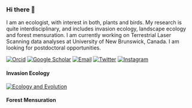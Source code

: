 ### Hi there 👋

I am an ecologist, with interest in both, plants and birds. My research is quite interdisciplinary, and includes invasion ecology, landscape ecology and forest mensuration. 
I am currently working on Terrestrial Laser Scanning data analyses at University of New Brunswick, Canada. 
I am looking for postdoctoral opportunities.

[![Orcid](https://img.shields.io/badge/Orcid-white?style=rounded-square&logo=ORCID)](https://orcid.org/0000-0001-8807-9507) [![Google Scholar](https://img.shields.io/badge/GoogleScholar-white?style=rounded-square&logo=GoogleScholar)](https://scholar.google.com/citations?hl=en&user=JoWI9FEAAAAJ) [![Email](https://img.shields.io/badge/Email-jobin@students.iisertirupati.ac.in-white?style=rounded-square)](mailto:jobin@students.iisertirupati.ac.in) [![Twitter](https://img.shields.io/badge/Twitter-white?style=rounded-square&logo=Twitter)](https://twitter.com/jobinvarughese) [![Instagram](https://img.shields.io/badge/Instagram-white?style=rounded-square&logo=Instagram)](https://www.instagram.com/varughesejobin/?hl=en)


#### Invasion Ecology

[![Ecology and Evolution](https://img.shields.io/badge/EcologyAndEvolution-white?style=rounded-square)](https://onlinelibrary.wiley.com/doi/full/10.1002/ece3.9995)

#### Forest Mensuration


<!--
**jobinvarughese/jobinvarughese** is a ✨ _special_ ✨ repository because its `README.md` (this file) appears on your GitHub profile.

Here are some ideas to get you started:

- 🔭 I’m currently working on ...
- 🌱 I’m currently learning ...
- 👯 I’m looking to collaborate on ...
- 🤔 I’m looking for help with ...
- 💬 Ask me about ...
- 📫 How to reach me: ...
- 😄 Pronouns: ...
- ⚡ Fun fact: ...
-->
